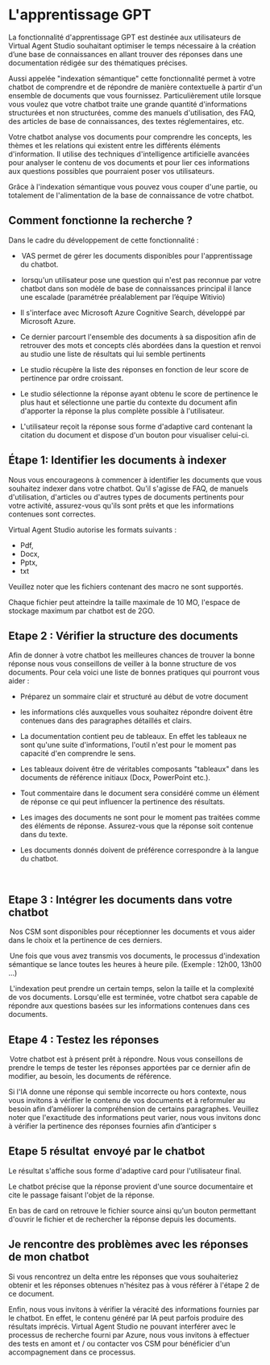 # L'apprentissage GPT 

 

La fonctionnalité d'apprentissage GPT est destinée aux utilisateurs de Virtual Agent Studio souhaitant optimiser le temps nécessaire à la création d’une base de connaissances en allant trouver des réponses dans une documentation rédigée sur des thématiques précises. 

 

Aussi appelée "indexation sémantique" cette fonctionnalité permet à votre chatbot de comprendre et de répondre de manière contextuelle à partir d'un ensemble de documents que vous fournissez. Particulièrement utile lorsque vous voulez que votre chatbot traite une grande quantité d'informations structurées et non structurées, comme des manuels d'utilisation, des FAQ, des articles de base de connaissances, des textes réglementaires, etc. 

 

Votre chatbot analyse vos documents pour comprendre les concepts, les thèmes et les relations qui existent entre les différents éléments d'information. Il utilise des techniques d'intelligence artificielle avancées pour analyser le contenu de vos documents et pour lier ces informations aux questions possibles que pourraient poser vos utilisateurs. 

 

Grâce à l'indexation sémantique vous pouvez vous couper d'une partie, ou totalement de l'alimentation de la base de connaissance de votre chatbot.  

 

## Comment fonctionne la recherche ?  

 

Dans le cadre du développement de cette fonctionnalité :  

-  VAS permet de gérer les documents disponibles pour l'apprentissage du chatbot.  

-  lorsqu'un utilisateur pose une question qui n'est pas reconnue par votre chatbot dans son modèle de base de connaissances principal il lance une escalade (paramétrée préalablement par l’équipe Witivio)  

- Il s'interface avec Microsoft Azure Cognitive Search, développé par Microsoft Azure.  

- Ce dernier parcourt l'ensemble des documents à sa disposition afin de retrouver des mots et concepts clés abordées dans la question et renvoi au studio une liste de résultats qui lui semble pertinents  

- Le studio récupère la liste des réponses en fonction de leur score de pertinence par ordre croissant.  

- Le studio sélectionne la réponse ayant obtenu le score de pertinence le plus haut et sélectionne une partie du contexte du document afin d'apporter la réponse la plus complète possible à l'utilisateur. 

- L'utilisateur reçoit la réponse sous forme d'adaptive card contenant la citation du document et dispose d'un bouton pour visualiser celui-ci. 

 

## Étape 1: Identifier les documents à indexer 

 

Nous vous encourageons à commencer à identifier les documents que vous souhaitez indexer dans votre chatbot. Qu'il s'agisse de FAQ, de manuels d'utilisation, d'articles ou d'autres types de documents pertinents pour votre activité, assurez-vous qu'ils sont prêts et que les informations contenues sont correctes. 

Virtual Agent Studio autorise les formats suivants :  

- Pdf, 
- Docx, 
- Pptx,  
- txt 

Veuillez noter que les fichiers contenant des macro ne sont supportés. 

Chaque fichier peut atteindre la taille maximale de 10 MO, l'espace de stockage maximum par chatbot est de 2GO.  

 

## Etape 2 : Vérifier la structure des documents 

 

Afin de donner à votre chatbot les meilleures chances de trouver la bonne réponse nous vous conseillons de veiller à la bonne structure de vos documents. Pour cela voici une liste de bonnes pratiques qui pourront vous aider :  

 

- Préparez un sommaire clair et structuré au début de votre document 

- les informations clés auxquelles vous souhaitez répondre doivent être contenues dans des paragraphes détaillés et clairs. 

- La documentation contient peu de tableaux. En effet les tableaux ne sont qu'une suite d'informations, l'outil n'est pour le moment pas capacité d'en comprendre le sens. 

- Les tableaux doivent être de véritables composants "tableaux" dans les documents de référence initiaux (Docx, PowerPoint etc.). 

- Tout commentaire dans le document sera considéré comme un élément de réponse ce qui peut influencer la pertinence des résultats. 

- Les images des documents ne sont pour le moment pas traitées comme des éléments de réponse. Assurez-vous que la réponse soit contenue dans du texte. 

- Les documents donnés doivent de préférence correspondre à la langue du chatbot.  

 

  

## Etape 3 : Intégrer les documents dans votre chatbot 

 

 Nos CSM sont disponibles pour réceptionner les documents et vous aider dans le choix et la pertinence de ces derniers.  

 Une fois que vous avez transmis vos documents, le processus d'indexation sémantique se lance toutes les heures à heure pile. (Exemple : 12h00, 13h00 …) 

 L'indexation peut prendre un certain temps, selon la taille et la complexité de vos documents. Lorsqu'elle est terminée, votre chatbot sera capable de répondre aux questions basées sur les informations contenues dans ces documents. 

 

## Etape 4 : Testez les réponses 

 

 Votre chatbot est à présent prêt à répondre. Nous vous conseillons de prendre le temps de tester les réponses apportées par ce dernier afin de modifier, au besoin, les documents de référence.  

 

Si l'IA donne une réponse qui semble incorrecte ou hors contexte, nous vous invitons à vérifier le contenu de vos documents et à reformuler au besoin afin d’améliorer la compréhension de certains paragraphes. Veuillez noter que l'exactitude des informations peut varier, nous vous invitons donc à vérifier la pertinence des réponses fournies afin d’anticiper s 

 

## Etape 5 résultat  envoyé par le chatbot 

 

Le résultat s'affiche sous forme d'adaptive card pour l'utilisateur final.  
 

Le chatbot précise que la réponse provient d'une source documentaire et cite le passage faisant l'objet de la réponse.  

En bas de card on retrouve le fichier source ainsi qu'un bouton permettant d'ouvrir le fichier et de rechercher la réponse depuis les documents.  

 

## Je rencontre des problèmes avec les réponses de mon chatbot 

 

Si vous rencontrez un delta entre les réponses que vous souhaiteriez obtenir et les réponses obtenues n'hésitez pas à vous référer à l'étape 2 de ce document.  

 

Enfin, nous vous invitons à vérifier la véracité des informations fournies par le chatbot. En effet, le contenu généré par IA peut parfois produire des résultats imprécis. Virtual Agent Studio ne pouvant interférer avec le processus de recherche fourni par Azure, nous vous invitons à effectuer des tests en amont et / ou contacter vos CSM pour bénéficier d'un accompagnement dans ce processus. 

 

 